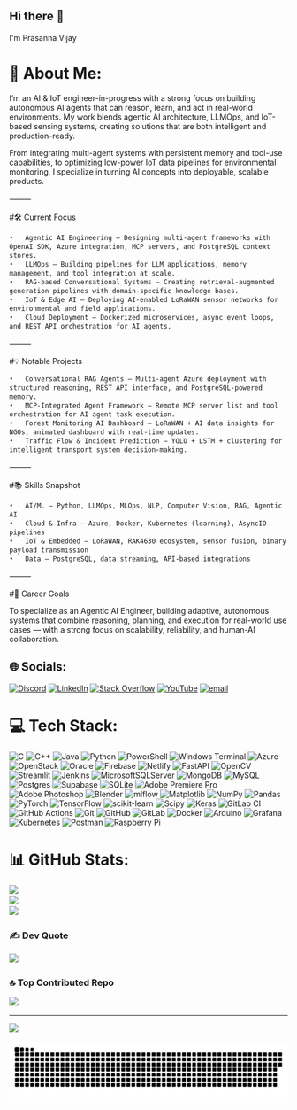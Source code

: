 ## Hi there 👋

I'm Prasanna Vijay

# 💫 About Me:
I’m an AI & IoT engineer-in-progress with a strong focus on building autonomous AI agents that can reason, learn, and act in real-world environments. My work blends agentic AI architecture, LLMOps, and IoT-based sensing systems, creating solutions that are both intelligent and production-ready.

From integrating multi-agent systems with persistent memory and tool-use capabilities, to optimizing low-power IoT data pipelines for environmental monitoring, I specialize in turning AI concepts into deployable, scalable products.

⸻

#🛠 Current Focus

	•	Agentic AI Engineering — Designing multi-agent frameworks with OpenAI SDK, Azure integration, MCP servers, and PostgreSQL context stores.
	•	LLMOps — Building pipelines for LLM applications, memory management, and tool integration at scale.
	•	RAG-based Conversational Systems — Creating retrieval-augmented generation pipelines with domain-specific knowledge bases.
	•	IoT & Edge AI — Deploying AI-enabled LoRaWAN sensor networks for environmental and field applications.
	•	Cloud Deployment — Dockerized microservices, async event loops, and REST API orchestration for AI agents.

⸻

#💡 Notable Projects

	•	Conversational RAG Agents — Multi-agent Azure deployment with structured reasoning, REST API interface, and PostgreSQL-powered memory.
	•	MCP-Integrated Agent Framework — Remote MCP server list and tool orchestration for AI agent task execution.
	•	Forest Monitoring AI Dashboard — LoRaWAN + AI data insights for NGOs, animated dashboard with real-time updates.
	•	Traffic Flow & Incident Prediction — YOLO + LSTM + clustering for intelligent transport system decision-making.

⸻

#📚 Skills Snapshot

	•	AI/ML — Python, LLMOps, MLOps, NLP, Computer Vision, RAG, Agentic AI
	•	Cloud & Infra — Azure, Docker, Kubernetes (learning), AsyncIO pipelines
	•	IoT & Embedded — LoRaWAN, RAK4630 ecosystem, sensor fusion, binary payload transmission
	•	Data — PostgreSQL, data streaming, API-based integrations

⸻

#🎯 Career Goals

To specialize as an Agentic AI Engineer, building adaptive, autonomous systems that combine reasoning, planning, and execution for real-world use cases — with a strong focus on scalability, reliability, and human-AI collaboration.


## 🌐 Socials:
[![Discord](https://img.shields.io/badge/Discord-%237289DA.svg?logo=discord&logoColor=white)](https://discord.gg/Prasad) [![LinkedIn](https://img.shields.io/badge/LinkedIn-%230077B5.svg?logo=linkedin&logoColor=white)](https://linkedin.com/in/Prasanna1717) [![Stack Overflow](https://img.shields.io/badge/-Stackoverflow-FE7A16?logo=stack-overflow&logoColor=white)](https://stackoverflow.com/users/prasanna1717) [![YouTube](https://img.shields.io/badge/YouTube-%23FF0000.svg?logo=YouTube&logoColor=white)](https://youtube.com/@prasanna1717) [![email](https://img.shields.io/badge/Email-D14836?logo=gmail&logoColor=white)](mailto:prasanna.vijay@myyahoo.co.on) 

# 💻 Tech Stack:
![C](https://img.shields.io/badge/c-%2300599C.svg?style=for-the-badge&logo=c&logoColor=white) ![C++](https://img.shields.io/badge/c++-%2300599C.svg?style=for-the-badge&logo=c%2B%2B&logoColor=white) ![Java](https://img.shields.io/badge/java-%23ED8B00.svg?style=for-the-badge&logo=openjdk&logoColor=white) ![Python](https://img.shields.io/badge/python-3670A0?style=for-the-badge&logo=python&logoColor=ffdd54) ![PowerShell](https://img.shields.io/badge/PowerShell-%235391FE.svg?style=for-the-badge&logo=powershell&logoColor=white) ![Windows Terminal](https://img.shields.io/badge/Windows%20Terminal-%234D4D4D.svg?style=for-the-badge&logo=windows-terminal&logoColor=white) ![Azure](https://img.shields.io/badge/azure-%230072C6.svg?style=for-the-badge&logo=microsoftazure&logoColor=white) ![OpenStack](https://img.shields.io/badge/Openstack-%23f01742.svg?style=for-the-badge&logo=openstack&logoColor=white) ![Oracle](https://img.shields.io/badge/Oracle-F80000?style=for-the-badge&logo=oracle&logoColor=white) ![Firebase](https://img.shields.io/badge/firebase-%23039BE5.svg?style=for-the-badge&logo=firebase) ![Netlify](https://img.shields.io/badge/netlify-%23000000.svg?style=for-the-badge&logo=netlify&logoColor=#00C7B7) ![FastAPI](https://img.shields.io/badge/FastAPI-005571?style=for-the-badge&logo=fastapi) ![OpenCV](https://img.shields.io/badge/opencv-%23white.svg?style=for-the-badge&logo=opencv&logoColor=white) ![Streamlit](https://img.shields.io/badge/Streamlit-%23FE4B4B.svg?style=for-the-badge&logo=streamlit&logoColor=white) ![Jenkins](https://img.shields.io/badge/jenkins-%232C5263.svg?style=for-the-badge&logo=jenkins&logoColor=white) ![MicrosoftSQLServer](https://img.shields.io/badge/Microsoft%20SQL%20Server-CC2927?style=for-the-badge&logo=microsoft%20sql%20server&logoColor=white) ![MongoDB](https://img.shields.io/badge/MongoDB-%234ea94b.svg?style=for-the-badge&logo=mongodb&logoColor=white) ![MySQL](https://img.shields.io/badge/mysql-4479A1.svg?style=for-the-badge&logo=mysql&logoColor=white) ![Postgres](https://img.shields.io/badge/postgres-%23316192.svg?style=for-the-badge&logo=postgresql&logoColor=white) ![Supabase](https://img.shields.io/badge/Supabase-3ECF8E?style=for-the-badge&logo=supabase&logoColor=white) ![SQLite](https://img.shields.io/badge/sqlite-%2307405e.svg?style=for-the-badge&logo=sqlite&logoColor=white) ![Adobe Premiere Pro](https://img.shields.io/badge/Adobe%20Premiere%20Pro-9999FF.svg?style=for-the-badge&logo=Adobe%20Premiere%20Pro&logoColor=white) ![Adobe Photoshop](https://img.shields.io/badge/adobe%20photoshop-%2331A8FF.svg?style=for-the-badge&logo=adobe%20photoshop&logoColor=white) ![Blender](https://img.shields.io/badge/blender-%23F5792A.svg?style=for-the-badge&logo=blender&logoColor=white) ![mlflow](https://img.shields.io/badge/mlflow-%23d9ead3.svg?style=for-the-badge&logo=numpy&logoColor=blue) ![Matplotlib](https://img.shields.io/badge/Matplotlib-%23ffffff.svg?style=for-the-badge&logo=Matplotlib&logoColor=black) ![NumPy](https://img.shields.io/badge/numpy-%23013243.svg?style=for-the-badge&logo=numpy&logoColor=white) ![Pandas](https://img.shields.io/badge/pandas-%23150458.svg?style=for-the-badge&logo=pandas&logoColor=white) ![PyTorch](https://img.shields.io/badge/PyTorch-%23EE4C2C.svg?style=for-the-badge&logo=PyTorch&logoColor=white) ![TensorFlow](https://img.shields.io/badge/TensorFlow-%23FF6F00.svg?style=for-the-badge&logo=TensorFlow&logoColor=white) ![scikit-learn](https://img.shields.io/badge/scikit--learn-%23F7931E.svg?style=for-the-badge&logo=scikit-learn&logoColor=white) ![Scipy](https://img.shields.io/badge/SciPy-%230C55A5.svg?style=for-the-badge&logo=scipy&logoColor=%white) ![Keras](https://img.shields.io/badge/Keras-%23D00000.svg?style=for-the-badge&logo=Keras&logoColor=white) ![GitLab CI](https://img.shields.io/badge/gitlab%20CI-%23181717.svg?style=for-the-badge&logo=gitlab&logoColor=white) ![GitHub Actions](https://img.shields.io/badge/github%20actions-%232671E5.svg?style=for-the-badge&logo=githubactions&logoColor=white) ![Git](https://img.shields.io/badge/git-%23F05033.svg?style=for-the-badge&logo=git&logoColor=white) ![GitHub](https://img.shields.io/badge/github-%23121011.svg?style=for-the-badge&logo=github&logoColor=white) ![GitLab](https://img.shields.io/badge/gitlab-%23181717.svg?style=for-the-badge&logo=gitlab&logoColor=white) ![Docker](https://img.shields.io/badge/docker-%230db7ed.svg?style=for-the-badge&logo=docker&logoColor=white) ![Arduino](https://img.shields.io/badge/-Arduino-00979D?style=for-the-badge&logo=Arduino&logoColor=white) ![Grafana](https://img.shields.io/badge/grafana-%23F46800.svg?style=for-the-badge&logo=grafana&logoColor=white) ![Kubernetes](https://img.shields.io/badge/kubernetes-%23326ce5.svg?style=for-the-badge&logo=kubernetes&logoColor=white) ![Postman](https://img.shields.io/badge/Postman-FF6C37?style=for-the-badge&logo=postman&logoColor=white) ![Raspberry Pi](https://img.shields.io/badge/-Raspberry_Pi-C51A4A?style=for-the-badge&logo=Raspberry-Pi)


# 📊 GitHub Stats:
![](https://github-readme-stats.vercel.app/api?username=Prasanna1717&theme=tokyonight&hide_border=false&include_all_commits=false&count_private=false)<br/>
![](https://nirzak-streak-stats.vercel.app/?user=Prasanna1717&theme=tokyonight&hide_border=false)<br/>
![](https://github-readme-stats.vercel.app/api/top-langs/?username=Prasanna1717&theme=tokyonight&hide_border=false&include_all_commits=false&count_private=false&layout=compact)

### ✍️ Dev Quote
![](https://quotes-github-readme.vercel.app/api?type=horizontal&theme=radical)

### 🔝 Top Contributed Repo
![](https://github-contributor-stats.vercel.app/api?username=Prasanna1717&limit=5&theme=dark&combine_all_yearly_contributions=true)

---
[![](https://visitcount.itsvg.in/api?id=Prasanna1717&icon=0&color=0)](https://visitcount.itsvg.in)

<!-- Proudly created with GPRM ( https://gprm.itsvg.in ) -->
<div align = "center">
  
![snake gif](https://github.com/Prasanna1717/Prasanna1717/blob/output/github-snake-dark.svg)

</div>

